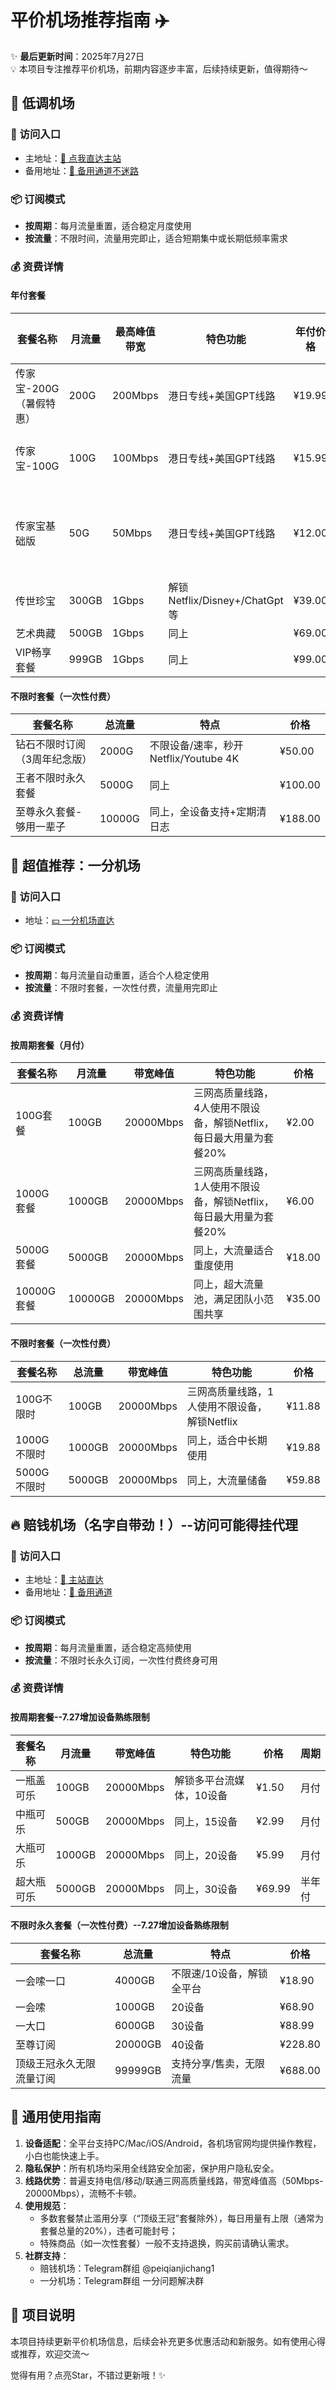 # 平价机场推荐指南 ✈️

✨ **最后更新时间**：2025年7月27日  
💡 本项目专注推荐平价机场，前期内容逐步丰富，后续持续更新，值得期待～  


## 🌟 低调机场

### 🔗 访问入口
- 主地址：[🚀 点我直达主站](https://home.xn--4gqrn32e.com/#/register?code=VrUQBB83)  
- 备用地址：[🔗 备用通道不迷路](https://home.xn--4gqrn32e.com/#/register?code=rn3C1syq)  


### 📦 订阅模式
- **按周期**：每月流量重置，适合稳定月度使用  
- **按流量**：不限时间，流量用完即止，适合短期集中或长期低频率需求  


### 💰 资费详情

#### 年付套餐
| 套餐名称                | 月流量   | 最高峰值带宽 | 特色功能                          | 年付价格 | 多周期优惠                  |
|-------------------------|----------|--------------|-----------------------------------|----------|-----------------------------|
| 传家宝-200G（暑假特惠） | 200G     | 200Mbps      | 港日专线+美国GPT线路              | ¥19.99   | 两年¥35、三年¥50            |
| 传家宝-100G             | 100G     | 100Mbps      | 港日专线+美国GPT线路              | ¥15.99   | 两年¥28、三年¥40            |
| 传家宝基础版            | 50G      | 50Mbps       | 港日专线+美国GPT线路              | ¥12.00   | 两年¥20（约0.8元/月）       |
| 传世珍宝                | 300GB    | 1Gbps        | 解锁Netflix/Disney+/ChatGpt等    | ¥39.00   | -                           |
| 艺术典藏                | 500GB    | 1Gbps        | 同上                             | ¥69.00   | -                           |
| VIP畅享套餐             | 999GB    | 1Gbps        | 同上                             | ¥99.00   | -                           |

#### 不限时套餐（一次性付费）
| 套餐名称                  | 总流量   | 特点                                  | 价格   |
|---------------------------|----------|---------------------------------------|--------|
| 钻石不限时订阅（3周年纪念版） | 2000G    | 不限设备/速率，秒开Netflix/Youtube 4K | ¥50.00 |
| 王者不限时永久套餐        | 5000G    | 同上                                  | ¥100.00|
| 至尊永久套餐-够用一辈子   | 10000G   | 同上，全设备支持+定期清日志          | ¥188.00|



## 🤑 超值推荐：一分机场

### 🔗 访问入口
- 地址：[💴 一分机场直达](https://xn--4gqx1hgtfdmt.com/#/register?code=PFb82CNP)  


### 📦 订阅模式
- **按周期**：每月流量自动重置，适合个人稳定使用  
- **按流量**：不限时套餐，一次性付费，流量用完即止  


### 💰 资费详情

#### 按周期套餐（月付）
| 套餐名称       | 月流量    | 带宽峰值   | 特色功能                                  | 价格    |
|----------------|-----------|------------|-------------------------------------------|---------|
| 100G套餐       | 100GB     | 20000Mbps  | 三网高质量线路，4人使用不限设备，解锁Netflix，每日最大用量为套餐20% | ¥2.00   |
| 1000G套餐      | 1000GB    | 20000Mbps  | 三网高质量线路，1人使用不限设备，解锁Netflix，每日最大用量为套餐20% | ¥6.00   |
| 5000G套餐      | 5000GB    | 20000Mbps  | 同上，大流量适合重度使用                   | ¥18.00  |
| 10000G套餐     | 10000GB   | 20000Mbps  | 同上，超大流量池，满足团队小范围共享       | ¥35.00  |

#### 不限时套餐（一次性付费）
| 套餐名称       | 总流量    | 带宽峰值   | 特色功能                                  | 价格     |
|----------------|-----------|------------|-------------------------------------------|----------|
| 100G不限时     | 100GB     | 20000Mbps  | 三网高质量线路，1人使用不限设备，解锁Netflix | ¥11.88   |
| 1000G不限时    | 1000GB    | 20000Mbps  | 同上，适合中长期使用                       | ¥19.88   |
| 5000G不限时    | 5000GB    | 20000Mbps  | 同上，大流量储备                           | ¥59.88   |

## 🔥 赔钱机场（名字自带劲！）--访问可能得挂代理

### 🔗 访问入口
- 主地址：[🥤 主站直达](https://xn--mes358aby2apfg.com/#/register?code=o9qpL741)  
- 备用地址：[🍻 备用通道](https://xn--mes358aby2apfg.com/#/register?code=4GFwB8nE)  


### 📦 订阅模式
- **按周期**：每月流量重置，适合稳定高频使用  
- **按流量**：不限时长永久订阅，一次性付费终身可用  


### 💰 资费详情

#### 按周期套餐--7.27增加设备熟练限制
| 套餐名称       | 月流量    | 带宽峰值   | 特色功能                  | 价格    | 周期   |
|----------------|-----------|------------|---------------------------|---------|--------|
| 一瓶盖可乐     | 100GB     | 20000Mbps  | 解锁多平台流媒体，10设备          | ¥1.50   | 月付   |
| 中瓶可乐       | 500GB     | 20000Mbps  | 同上，15设备                      | ¥2.99   | 月付   |
| 大瓶可乐       | 1000GB    | 20000Mbps  | 同上，20设备                      | ¥5.99   | 月付   |
| 超大瓶可乐     | 5000GB    | 20000Mbps  | 同上，30设备                      | ¥69.99  | 半年付 |

#### 不限时永久套餐（一次性付费）--7.27增加设备熟练限制
| 套餐名称                     | 总流量     | 特点                          | 价格     |
|------------------------------|------------|-------------------------------|----------|
| 一会嗦一口                   | 4000GB     | 不限速/10设备，解锁全平台       | ¥18.90   |
| 一会嗦                       | 1000GB     | 20设备                          | ¥68.90   |
| 一大口                       | 6000GB     | 30设备                          | ¥88.99   |
| 至尊订阅                     | 20000GB    | 40设备                          | ¥228.80  |
| 顶级王冠永久无限流量订阅     | 99999GB    | 支持分享/售卖，无限流量       | ¥688.00  |


## 📱 通用使用指南
1. **设备适配**：全平台支持PC/Mac/iOS/Android，各机场官网均提供操作教程，小白也能快速上手。  
2. **隐私保护**：所有机场均采用全线路安全加密，保护用户隐私安全。  
3. **线路优势**：普遍支持电信/移动/联通三网高质量线路，带宽峰值高（50Mbps-20000Mbps），流畅不卡顿。  
4. **使用规范**：  
   - 多数套餐禁止滥用分享（“顶级王冠”套餐除外），每日用量有上限（通常为套餐总量的20%），违者可能封号；  
   - 特殊商品（如一次性套餐）一般不支持退换，购买前请确认需求。  
5. **社群支持**：  
   - 赔钱机场：Telegram群组 @peiqianjichang1  
   - 一分机场：Telegram群组 一分问题解决群  


## 📝 项目说明
本项目持续更新平价机场信息，后续会补充更多优惠活动和新服务。如有使用心得或推荐，欢迎交流～  

觉得有用？点亮Star，不错过更新哦！✨
